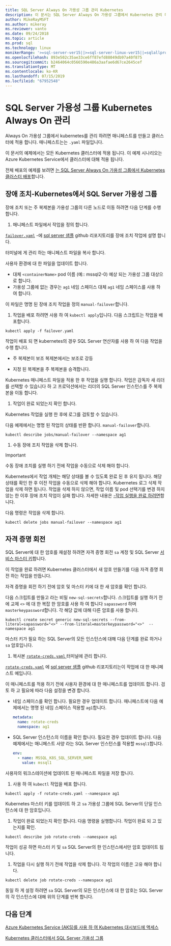 ```yaml
---
title: SQL Server Always On 가용성 그룹 관리 Kubernetes
description: 이 문서는 SQL Server Always On 가용성 그룹에서 Kubernetes 관리 하는 방법에 설명 합니다.
author: MikeRayMSFT
ms.author: mikeray
ms.reviewer: vanto
ms.date: 09/24/2018
ms.topic: article
ms.prod: sql
ms.technology: linux
monikerRange: '>=sql-server-ver15||>=sql-server-linux-ver15||=sqlallproducts-allversions'
ms.openlocfilehash: 893e502c35ae33ce6ff87efd88049db97a40f875
ms.sourcegitcommit: b2464064c0566590e486a3aafae6d67ce2645cef
ms.translationtype: MT
ms.contentlocale: ko-KR
ms.lasthandoff: 07/15/2019
ms.locfileid: "67952548"
---
```

# <a name="manage-sql-server-always-on-availability-group-kubernetes"></a>SQL Server 가용성 그룹 Kubernetes Always On 관리

Always On 가용성 그룹에서 kubernetes를 관리 하려면 매니페스트를 만들고 클러스터에 적용 합니다. 매니페스트는는 `.yaml` 파일입니다.  

이 문서의 예제에서는 모든 Kubernetes 클러스터에 적용 됩니다. 이 예제 시나리오는 Azure Kubernetes Service에서 클러스터에 대해 적용 됩니다.

전체 배포의 예제를 보려면 [는 SQL Server Always On 가용성 그룹에서 Kubernetes 클러스터 배포](sql-server-linux-kubernetes-deploy.md)합니다.

## <a name="fail-over---sql-server-availability-group-on-kubernetes"></a>장애 조치-Kubernetes에서 SQL Server 가용성 그룹

장애 조치 또는 주 복제본을 가용성 그룹의 다른 노드로 이동 하려면 다음 단계를 수행 합니다.

1. 매니페스트 파일에서 작업을 정의 합니다.

  [`failover.yaml`](https://github.com/Microsoft/sql-server-samples/tree/master/samples/features/high%20availability/Kubernetes/sample-manifest-files/failover.yaml) -에 [sql server 샘플](https://github.com/Microsoft/sql-server-samples/tree/master/samples/features/high%20availability/Kubernetes/sample-manifest-files) github 리포지토리를 장애 조치 작업에 설명 합니다.

  터미널에 게 관리 하는 매니페스트 파일을 복사 합니다.

  사용자 환경에 대 한 파일을 업데이트 합니다.

  - 대체 `<containerName>` pod 이름 (예:: mssql2-0) 예상 되는 가용성 그룹 대상으로 합니다.
  - 가용성 그룹에 없는 경우는 `ag1` 네임 스페이스 대체 `ag1` 네임 스페이스를 사용 하 여 합니다.

  이 파일은 명명 된 장애 조치 작업을 정의 `manual-failover`합니다.

1. 작업을 배포 하려면 사용 하 여 `kubectl apply`입니다. 다음 스크립트는 작업을 배포합니다.

  ```azurecli
  kubectl apply -f failover.yaml
  ```

  작업이 배포 되 면 kubernetes의 경우 SQL Server 연산자를 사용 하 여 다음 작업을 수행 합니다.
  
  - 주 복제본이 보조 복제본에서는 보조로 강등
  
  - 지정 된 복제본을 주 복제본을 승격합니다.
  
  Kubernetes 매니페스트 파일을 적용 한 후 작업을 실행 합니다. 작업은 감독자 새 리더를 선택할 수 있습니다 하 고 프로덕션에서는 리더의 SQL Server 인스턴스를 주 복제본을 이동 합니다.

1. 작업이 완료 되었는지 확인 합니다.
  
  Kubernetes 작업을 실행 한 후에 로그를 검토할 수 있습니다.
  
  다음 예제에서는 명명 된 작업의 상태를 반환 합니다. `manual-failover`합니다.

  ```azurecli
  kubectl describe jobs/manual-failover --namespace ag1
  ```

1. 수동 장애 조치 작업을 삭제 합니다. 

  >[!IMPORTANT]
  >수동 장애 조치를 실행 하기 전에 작업을 수동으로 삭제 해야 합니다.
  > 
  >Kubernetes에서 작업 개체는 해당 상태를 볼 수 있도록 완료 된 후 유지 됩니다. 해당 상태를 확인 한 후 이전 작업을 수동으로 삭제 해야 합니다. Kubernetes 로그 삭제 작업을 삭제 하면 됩니다. 작업을 삭제 하지 않으면, 작업 이름 및 pod 선택기를 변경 하지 않는 한 이후 장애 조치 작업이 실패 합니다. 자세한 내용은 [-작업 실행을 완료 하려면](https://kubernetes.io/docs/concepts/workloads/controllers/jobs-run-to-completion/)합니다.

  다음 명령은 작업을 삭제 합니다.

  ```azurecli
  kubectl delete jobs manual-failover --namespace ag1
  ```

## <a name="rotate-credentials"></a>자격 증명 회전

SQL Server에 대 한 암호를 재설정 하려면 자격 증명 회전 `sa` 계정 및 SQL Server [서비스 마스터 키](../relational-databases/security/encryption/service-master-key.md)합니다. 

이 작업을 완료 하려면 Kubernetes 클러스터에서 새 암호 만들기를 다음 자격 증명 회전 하는 작업을 만듭니다.

자격 증명을 회전 하기 전에 암호 및 마스터 키에 대 한 새 암호를 확인 합니다.

다음 스크립트를 만들고 라는 비밀 `new-sql-secrets`합니다. 스크립트를 실행 하기 전에 교체 `<>` 에 대 한 복잡 한 암호를 사용 하 여 합니다 `sapassword` 하며 `masterkeypassword`합니다. 각 해당 값에 대해 다른 암호를 사용 합니다.

```azurecli
kubectl create secret generic new-sql-secrets --from-literal=sapassword="<>" --from-literal=masterkeypassword="<>"  --namespace ag1
```

마스터 키가 필요 하는 SQL Server의 모든 인스턴스에 대해 다음 단계를 완료 하거나 `sa` 암호입니다.

1. 복사본 [ `rotate-creds.yaml` ](https://github.com/Microsoft/sql-server-samples/blob/master/samples/features/high%20availability/Kubernetes/sample-manifest-files/rotate-creds.yaml) 터미널에 관리 합니다.

  [`rotate-creds.yaml`](https://github.com/Microsoft/sql-server-samples/blob/master/samples/features/high%20availability/Kubernetes/sample-manifest-files/rotate-creds.yaml) 에 [sql server 샘플](https://github.com/Microsoft/sql-server-samples/tree/master/samples/features/high%20availability/Kubernetes/sample-deployment-script/) github 리포지토리는이 작업에 대 한 매니페스트 예입니다.

  이 매니페스트를 적용 하기 전에 사용자 환경에 대 한 매니페스트를 업데이트 합니다. 검토 하 고 필요에 따라 다음 설정을 변경 합니다.

  - 네임 스페이스를 확인 합니다. 필요한 경우 업데이트 합니다. 매니페스트에 다음 예제에서는 명명 된 네임 스페이스 적용할 `ag1`합니다.

    ```yaml
    metadata:
      name: rotate-creds
      namespace: ag1
    ```

  - SQL Server 인스턴스의 이름을 확인 합니다. 필요한 경우 업데이트 합니다. 다음 예제에서는 매니페스트 사양 라는 SQL Server 인스턴스를 적용할 `mssql1`합니다.

    ```yaml
    env:
      - name: MSSQL_K8S_SQL_SERVER_NAME
        value: mssql1
    ```

  사용자의 워크스테이션에 업데이트 된 매니페스트 파일을 저장 합니다.

1. 사용 하 여 `kubectl` 작업을 배포 합니다.

  ```azurecli
  kubectl apply -f rotate-creds.yaml --namespace ag1
  ```

  Kubernetes 마스터 키를 업데이트 하 고 `sa` 가용성 그룹에 SQL Server의 단일 인스턴스에 대 한 암호입니다.

1. 작업이 완료 되었는지 확인 합니다. 다음 명령을 실행합니다. 작업이 완료 되 고 있는지를 확인. 

  ```azcli
  kubectl describe job rotate-creds --namespace ag1
  ```

  작업이 성공 하면 마스터 키 및 `sa` SQL Server의 한 인스턴스에서만 암호 업데이트 됩니다.


1. 작업을 다시 실행 하기 전에 작업을 삭제 합니다. 각 작업의 이름은 고유 해야 합니다.

  ```azurecli
  kubectl delete job rotate-creds --namespace ag1
  ```

동일 하 게 설정 하려면 `sa` SQL Server의 모든 인스턴스에 대 한 암호는 SQL Server의 각 인스턴스에 대해 위의 단계를 반복 합니다.

## <a name="next-steps"></a>다음 단계

[Azure Kubernetes Service (AKS)를 사용 하 여 Kubernetes 대시보드에 액세스](https://docs.microsoft.com/azure/aks/kubernetes-dashboard)

[Kubernetes 클러스터에서 SQL Server 가용성 그룹](sql-server-ag-kubernetes.md)
